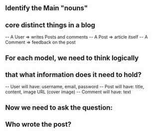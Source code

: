 ## Identify the Main "nouns" 
## core distinct things in a blog
-- A User => writes Posts and comments
-- A Post => article itself 
-- A Comment => feedback on the post

## For each model, we need to think logically 
## that what information does it need to hold?
-- User will have: username, email, password
-- Post will have: title, content, image URL (cover image)
-- Comment will have: text

## Now we need to ask the question:
## Who wrote the post?
